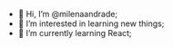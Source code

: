 - 👋 Hi, I’m @milenaandrade;
- 👀 I’m interested in learning new things;
- 🌱 I’m currently learning React;

